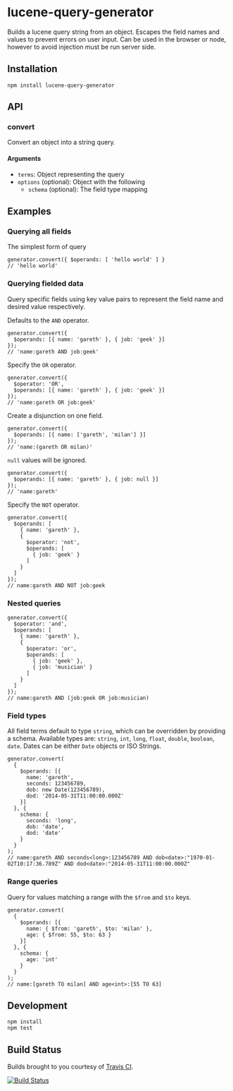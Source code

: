 # lucene-query-generator

Builds a lucene query string from an object. Escapes the field names and values to prevent errors on user input. Can be used in the browser or node, however to avoid injection must be run server side.

## Installation

```
npm install lucene-query-generator
```

## API

### convert

Convert an object into a string query.

#### Arguments

* `terms`: Object representing the query
* `options` (optional): Object with the following
  * `schema` (optional): The field type mapping

## Examples

### Querying all fields

The simplest form of query

```
generator.convert({ $operands: [ 'hello world' ] }
// 'hello world'
```

### Querying fielded data

Query specific fields using key value pairs to represent the field name and desired value respectively. 

Defaults to the `AND` operator.
```
generator.convert({
  $operands: [{ name: 'gareth' }, { job: 'geek' }]
});
// 'name:gareth AND job:geek'
```

Specify the `OR` operator.
```
generator.convert({
  $operator: 'OR',
  $operands: [{ name: 'gareth' }, { job: 'geek' }]
});
// 'name:gareth OR job:geek'
```

Create a disjunction on one field.
```
generator.convert({
  $operands: [{ name: ['gareth', 'milan'] }]
});
// 'name:(gareth OR milan)'
```

`null` values will be ignored.
```
generator.convert({
  $operands: [{ name: 'gareth' }, { job: null }]
});
// 'name:gareth'
```

Specify the `NOT` operator.
```
generator.convert({
  $operands: [
    { name: 'gareth' },
    {
      $operator: 'not',
      $operands: [
        { job: 'geek' }
      ]
    }
  ]
});
// name:gareth AND NOT job:geek
```


### Nested queries

```
generator.convert({
  $operator: 'and',
  $operands: [
    { name: 'gareth' },
    { 
      $operator: 'or',
      $operands: [
        { job: 'geek' },
        { job: 'musician' }
      ]
    }
  ]
});
// name:gareth AND (job:geek OR job:musician)
```

### Field types

All field terms default to type `string`, which can be overridden by providing a schema. Available types are: `string`, `int`, `long`, `float`, `double`, `boolean`, `date`. Dates can be either `Date` objects or ISO Strings.

```
generator.convert(
  {
    $operands: [{
      name: 'gareth',
      seconds: 123456789,
      dob: new Date(123456789),
      dod: '2014-05-31T11:00:00.000Z'
    }]
  }, {
    schema: {
      seconds: 'long',
      dob: 'date',
      dod: 'date'
    }
  }
);
// name:gareth AND seconds<long>:123456789 AND dob<date>:"1970-01-02T10:17:36.789Z" AND dod<date>:"2014-05-31T11:00:00.000Z"
```

### Range queries

Query for values matching a range with the `$from` and `$to` keys.

```
generator.convert(
  {
    $operands: [{
      name: { $from: 'gareth', $to: 'milan' },
      age: { $from: 55, $to: 63 }
    }]
  }, {
    schema: {
      age: 'int'
    }
  }
);
// name:[gareth TO milan] AND age<int>:[55 TO 63]
```

## Development

```
npm install
npm test
```

## Build Status

Builds brought to you courtesy of [Travis CI](https://travis-ci.org/medic/lucene-query-generator).

[![Build Status](https://travis-ci.org/medic/lucene-query-generator.svg)](https://travis-ci.org/medic/lucene-query-generator)